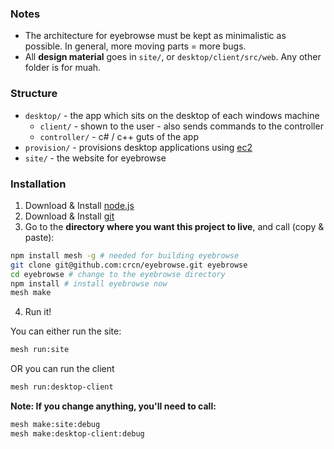 ### Notes

- The architecture for eyebrowse must be kept as minimalistic as possible. In general, more moving parts = more bugs.
- All **design material** goes in `site/`, or `desktop/client/src/web`. Any other folder is for muah. 


### Structure

- `desktop/` - the app which sits on the desktop of each windows machine
	- `client/` - shown to the user - also sends commands to the controller
	- `controller/` - c# / c++ guts of the app
- `provision/` - provisions desktop applications using [ec2](http://aws.amazon.com/en/ec2/)
- `site/` - the website for eyebrowse


### Installation

1. Download & Install [node.js](http://nodejs.org/)
2. Download & Install [git](http://code.google.com/p/git-osx-installer/)
3. Go to the **directory where you want this project to live**, and call (copy & paste):

```bash
npm install mesh -g # needed for building eyebrowse
git clone git@github.com:crcn/eyebrowse.git eyebrowse
cd eyebrowse # change to the eyebrowse directory
npm install # install eyebrowse now
mesh make
```

4. Run it!

You can either run the site:

```bash
mesh run:site
```

OR you can run the client

```bash
mesh run:desktop-client
```

**Note: If you change anything, you'll need to call:**

```bash
mesh make:site:debug
mesh make:desktop-client:debug
```




